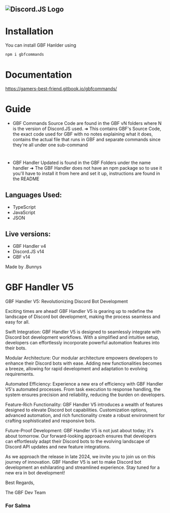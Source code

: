 ![Discord.JS Logo](https://camo.githubusercontent.com/94402c561f7851d7d3c899ea70b282bd177f344319f08cb1d743de36f00cf020/68747470733a2f2f646973636f72642e6a732e6f72672f7374617469632f6c6f676f2e737667)
-----------
# Installation
You can install GBF Hanlder using 

`npm i gbfcommands`

# Documentation 

https://gamers-best-friend.gitbook.io/gbfcommands/

# Guide
- GBF Commands Source Code are found in the GBF vN folders where N is the version of Discord.JS used.
➜ This contains GBF's Source Code, the exact code used for GBF with no notes explaining what it does, contains the actual file that runs in GBF and separate commands since they're all under one sub-command
#
- GBF Handler Updated is found in the GBF Folders under the name handler
➜ The GBF Handler does not have an npm package so to use it you'll have to install it from here and set it up, instructions are found in the README

## Languages Used:
- TypeScript 
- JavaScript
- JSON

## Live versions:
- GBF Handler v4
- Discord.JS v14
- GBF v14

Made by .Bunnys

# GBF Handler V5

GBF Handler V5: Revolutionizing Discord Bot Development

Exciting times are ahead! GBF Handler V5 is gearing up to redefine the landscape of Discord bot development, making the process seamless and easy for all.

Swift Integration:
GBF Handler V5 is designed to seamlessly integrate with Discord bot development workflows. With a simplified and intuitive setup, developers can effortlessly incorporate powerful automation features into their bots.

Modular Architecture:
Our modular architecture empowers developers to enhance their Discord bots with ease. Adding new functionalities becomes a breeze, allowing for rapid development and adaptation to evolving requirements.

Automated Efficiency:
Experience a new era of efficiency with GBF Handler V5's automated processes. From task execution to response handling, the system ensures precision and reliability, reducing the burden on developers.

Feature-Rich Functionality:
GBF Handler V5 introduces a wealth of features designed to elevate Discord bot capabilities. Customization options, advanced automation, and rich functionality create a robust environment for crafting sophisticated and responsive bots.

Future-Proof Development:
GBF Handler V5 is not just about today; it's about tomorrow. Our forward-looking approach ensures that developers can effortlessly adapt their Discord bots to the evolving landscape of Discord API updates and new feature integrations.

As we approach the release in late 2024, we invite you to join us on this journey of innovation. GBF Handler V5 is set to make Discord bot development an exhilarating and streamlined experience. Stay tuned for a new era in bot development!

Best Regards,

The GBF Dev Team 


### For Salma
